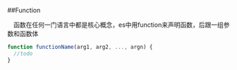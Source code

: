##Function

&emsp;函数在任何一门语言中都是核心概念，es中用function来声明函数，后跟一组参数和函数体

```javascript
function functionName(arg1, arg2, ..., argn) {
  //todo
}
```
